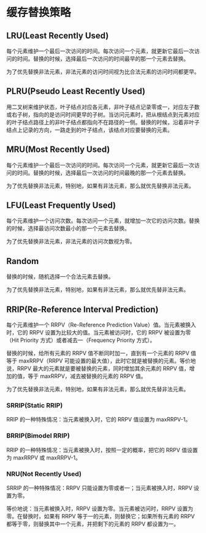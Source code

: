 # 缓存替换策略

## LRU(Least Recently Used)

每个元素维护一个最后一次访问的时间。每次访问一个元素，就更新它最后一次访问的时间。替换的时候，选择最后一次访问的时间最早的那一个元素去替换。

为了优先替换非法元素，非法元素的访问时间视为比合法元素的访问时间都更早。

## PLRU(Pseudo Least Recently Used)

用二叉树来维护状态，叶子结点对应各元素，非叶子结点记录零或一，对应左子数或右子树，指向的是访问时间更早的子树。当访问元素时，把从根结点到元素对应的叶子结点路径上的非叶子结点都指向不在路径的一侧。替换的时候，沿着非叶子结点上记录的方向，一路走到的叶子结点，该结点对应要替换的元素。

## MRU(Most Recently Used)

每个元素维护一个最后一次访问的时间。每次访问一个元素，就更新它最后一次访问的时间。替换的时候，选择最后一次访问的时间最晚的那一个元素去替换。

为了优先替换非法元素，特别地，如果有非法元素，那么就优先替换非法元素。

## LFU(Least Frequently Used)

每个元素维护一个访问次数。每次访问一个元素，就增加一次它的访问次数。替换的时候，选择最访问次数最小的那一个元素去替换。

为了优先替换非法元素，非法元素的访问次数视为零。

## Random

替换的时候，随机选择一个合法元素去替换。

为了优先替换非法元素，特别地，如果有非法元素，那么就优先替非法元素。

## RRIP(Re-Reference Interval Prediction)

每个元素维护一个 RRPV（Re-Reference Prediction Value）值。当元素被换入时，它的 RRPV 设置为比较大的值。当元素被访问时，它的 RRPV 被设置为零（Hit Priority 方式）或者减去一（Frequency Priority 方式）。

替换的时候，给所有元素的 RRPV 值不断同时加一，直到有一个元素的 RRPV 值等于 maxRRPV（RRPV 可能设置的最大值），此时它就是被替换的元素。等价地说，RRPV 最大的元素就是要被替换的元素，同时增加其余元素的 RRPV 值，增加的值，等于 maxRRPV，减去被替换的元素的 RRPV 值。

为了优先替换非法元素，特别地，如果有非法元素，那么就优先替非法元素。

### SRRIP(Static RRIP)

RRIP 的一种特殊情况：当元素被换入时，它的 RRPV 值设置为 maxRRPV-1。

### BRRIP(Bimodel RRIP)

RRIP 的一种特殊情况：当元素被换入时，按照一定的概率，把它的 RRPV 值设置为 maxRRPV 或 maxRRPV-1。

### NRU(Not Recently Used)

SRRIP 的一种特殊情况：RRPV 只能设置为零或者一；当元素被换入时，RRPV 设置为零。

等价地说：当元素被换入时，RRPV 设置为零。当元素被访问时，RRPV 设置为零。在替换时，如果有 RRPV 等于一的元素，则替换它；如果所有元素的 RRPV 都等于零，则替换其中一个元素，并把剩下的元素的 RRPV 都设置为一。

